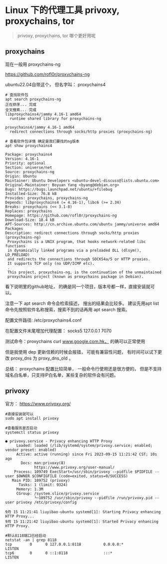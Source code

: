 # Linux 下的代理工具  privoxy, proxychains, tor 
> privoxy, proxychains, tor 哪个更好用呢


## proxychains

现在一般用 proxychains-ng

https://github.com/rofl0r/proxychains-ng

ubuntu22.04自带这个， 但名字叫： proxychains4

```
# 查找软件包
apt search proxychains-ng
正在排序... 完成
全文搜索... 完成  
libproxychains4/jammy 4.16-1 amd64
  runtime shared library for proxychains-ng

proxychains4/jammy 4.16-1 amd64
  redirect connections through socks/http proxies (proxychains-ng)

# 查看软件包详情 确定是我们要找的ng版本
apt show proxychains4

Package: proxychains4
Version: 4.16-1
Priority: optional
Section: universe/net
Source: proxychains-ng
Origin: Ubuntu
Maintainer: Ubuntu Developers <ubuntu-devel-discuss@lists.ubuntu.com>
Original-Maintainer: Boyuan Yang <byang@debian.org>
Bugs: https://bugs.launchpad.net/ubuntu/+filebug
Installed-Size: 76.8 kB
Provides: proxychains, proxychains-ng
Depends: libproxychains4 (= 4.16-1), libc6 (>= 2.34)
Breaks: proxychains (<< 3.1-8)
Replaces: proxychains
Homepage: https://github.com/rofl0r/proxychains-ng
Download-Size: 18.4 kB
APT-Sources: http://cn.archive.ubuntu.com/ubuntu jammy/universe amd64 Packages
Description: redirect connections through socks/http proxies (proxychains-ng)
 Proxychains is a UNIX program, that hooks network-related libc functions
 in dynamically linked programs via a preloaded DLL (dlsym(), LD_PRELOAD)
 and redirects the connections through SOCKS4a/5 or HTTP proxies.
 It supports TCP only (no UDP/ICMP etc).
 .
 This project, proxychains-ng, is the continuation of the unmaintained
 proxychains project (known as proxychains package in Debian).
```

看下说明里的github地址， 的确是同一个项目，版本号都一样，直接安装就可以。

注意一下 apt search 命令会检索描述， 搜出的结果会比较多。 建议先用apt list 命令先按照软件名称搜索，搜索不到的话再用 apt search 搜索。

配置文件路径: /etc/proxychains4.conf

在配置文件末尾增加代理配置： socks5 127.0.0.1 7070

测试命令：proxychains curl www.google.com.hk， 的确可以正常使用

但是我使用 dep 更新信赖的时候会报错， 可能有兼容性问题， 有时间可以试下更改 proxy_dns 为 proxy_dns_old 。

总结： proxychains 配置比较简单， 一般命令行使用还是很方便的， 但是不支持域名白名单，只支持IP白名单，某些复杂的软件会有问题。

## privoxy

官方： https://www.privoxy.org/

```
#直接安装就可以
sudo apt install privoxy

#查看服务是否启动
systemctl status privoxy

● privoxy.service - Privacy enhancing HTTP Proxy
     Loaded: loaded (/lib/systemd/system/privoxy.service; enabled; vendor preset: enabled)
     Active: active (running) since Fri 2023-09-15 11:21:42 CST; 10s ago
       Docs: man:privoxy(8)
             https://www.privoxy.org/user-manual/
    Process: 109749 ExecStart=/usr/sbin/privoxy --pidfile $PIDFILE --user $OWNER $CONFIGFILE (code=exited, status=0/SUCCESS)
   Main PID: 109752 (privoxy)
      Tasks: 1 (limit: 9324)
     Memory: 1.3M
     CGroup: /system.slice/privoxy.service
             └─109752 /usr/sbin/privoxy --pidfile /run/privoxy.pid --user privoxy /etc/privoxy/config

9月 15 11:21:41 liuyibao-ubuntu systemd[1]: Starting Privacy enhancing HTTP Proxy...
9月 15 11:21:42 liuyibao-ubuntu systemd[1]: Started Privacy enhancing HTTP Proxy.

#默认8118端口已经启动
netstat -an | grep 8118
tcp        0      0 127.0.0.1:8118          0.0.0.0:*               LISTEN     
tcp6       0      0 ::1:8118                :::*                    LISTEN
```
